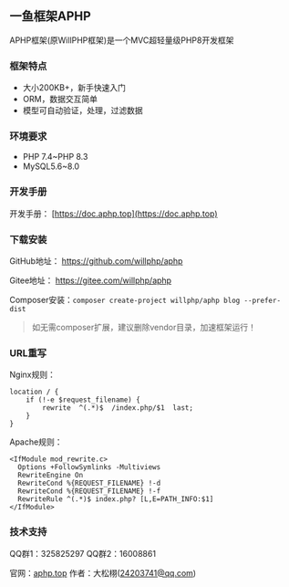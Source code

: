 ## 一鱼框架APHP

APHP框架(原WillPHP框架)是一个MVC超轻量级PHP8开发框架

### 框架特点

- 大小200KB+，新手快速入门
- ORM，数据交互简单
- 模型可自动验证，处理，过滤数据

### 环境要求

- PHP 7.4~PHP 8.3
- MySQL5.6~8.0

### 开发手册

开发手册： [https://doc.aphp.top](https://doc.aphp.top)

### 下载安装

GitHub地址： https://github.com/willphp/aphp

Gitee地址： https://gitee.com/willphp/aphp

Composer安装：`composer create-project willphp/aphp blog --prefer-dist`

> 如无需composer扩展，建议删除vendor目录，加速框架运行！ 

### URL重写

Nginx规则：

```
location / {
	if (!-e $request_filename) {
		rewrite  ^(.*)$  /index.php/$1  last;
	}
}
```

Apache规则：

```
<IfModule mod_rewrite.c>
  Options +FollowSymlinks -Multiviews
  RewriteEngine On
  RewriteCond %{REQUEST_FILENAME} !-d
  RewriteCond %{REQUEST_FILENAME} !-f
  RewriteRule ^(.*)$ index.php? [L,E=PATH_INFO:$1]
</IfModule>
```

### 技术支持

QQ群1：325825297  QQ群2：16008861

官网：[aphp.top](https://www.aphp.top) 作者：大松栩(24203741@qq.com) 
